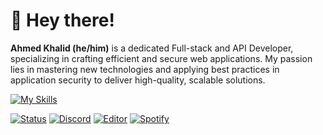 # 👋 Hey there!
<p><b>Ahmed Khalid (he/him)</b> is a dedicated Full-stack and API Developer, specializing in crafting efficient and secure web applications. My passion lies in mastering new technologies and applying best practices in application security to deliver high-quality, scalable solutions.</p>


[![My Skills](https://skillicons.dev/icons?i=javascript,typescript,css,react,bootstrap,java,spring,postgres,mongo,prisma,docker,nest,php,postman&)](https://skillicons.dev)



  <a href="#"><img alt="Status" src="https://img.shields.io/badge/status-active-success.svg"></a>
<a href="#"><img alt="Discord" src="https://img.shields.io/badge/Playing-Online-7289DA.svg"></a>
  <a href="#"><img alt="Editor" src="https://img.shields.io/badge/VS_Code-Coding-007ACC.svg?logo=visual-studio-code"></a>
  <a href="#"><img alt="Spotify" src="https://img.shields.io/badge/Spotify-listen-1DB954.svg?logo=spotify"></a>

